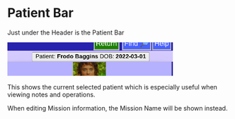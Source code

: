 # Patient Bar

Just under the Header is the Patient Bar

![](images/PatientBar.png)

This shows the current selected patient which is especially useful when viewing notes and operations.

When editing Mission information, the Mission Name will be shown instead.
